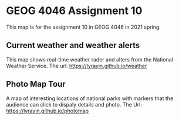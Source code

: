 # GEOG 4046 Assignment 10
This map is for the assignment 10 in GEOG 4046 in 2021 spring.

## Current weather and weather alerts
This map shows real-time weather rader and alters from the National Weather Service.
The url: <https://lyrayin.github.io/weather>

## Photo Map Tour
A map of interesting locations of national parks with markers that the audience can click to dispaly details and photo.
The Url: <https://lyrayin.github.io/photomap>
